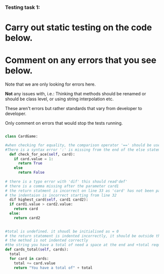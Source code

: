 ### Testing task 1:

# Carry out static testing on the code below.
# Comment on any errors that you see below.

Note that we are only looking for errors here.

**Not** any issues with, i.e.: 
Thinking that methods should be renamed or should be class level, or using string interpolation etc. 

These aren't errors but rather standards that vary from developer to developer. 

Only comment on errors that would stop the tests running.

```python

class CardGame:

#when checking for equality, the comparison operator '==' should be used instead of the assignment operator '='
#There is a syntax error ':' is missing from the end of the else statement
  def check_for_ace(self, card):
    if card.value = 1:
      return True
    else
      return False
   
# there is a typo error with 'dif' this should read'def'
# there is a comma missing after the parameter card1
# the return statment is incorrect on line 33 as 'card' has not been passed in. It should read 'card1'
# the indentaion is incorrect starting from line 32
  dif highest_card(self, card1 card2):
  if card1.value > card2.value:
    return card
  else:
    return card2
  

#total is undefined. it shoudl be initialised as = 0
# the return statement is indented incorrectly, it should be outside the for loop
# the method is not indented correctly
#the string you have a total of need a space at the end and +total requires to be +str(total)
def cards_total(self, cards):
  total
  for card in cards:
    total += card.value
    return "You have a total of" + total
  
```
